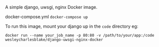 A simple django, uwsgi, nginx Docker image.

docker-compose.yml
`docker-compose up`

To run this image, mount your django up in the `code` directory eg:

`docker run --name your_job_name -p 80:80 -v /path/to/your/app:/code wesleycharlesblake/django-uwsgi-nginx-docker`
